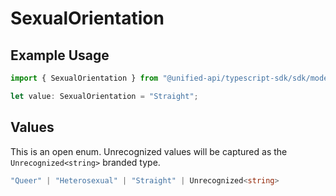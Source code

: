 # SexualOrientation

## Example Usage

```typescript
import { SexualOrientation } from "@unified-api/typescript-sdk/sdk/models/shared";

let value: SexualOrientation = "Straight";
```

## Values

This is an open enum. Unrecognized values will be captured as the `Unrecognized<string>` branded type.

```typescript
"Queer" | "Heterosexual" | "Straight" | Unrecognized<string>
```
